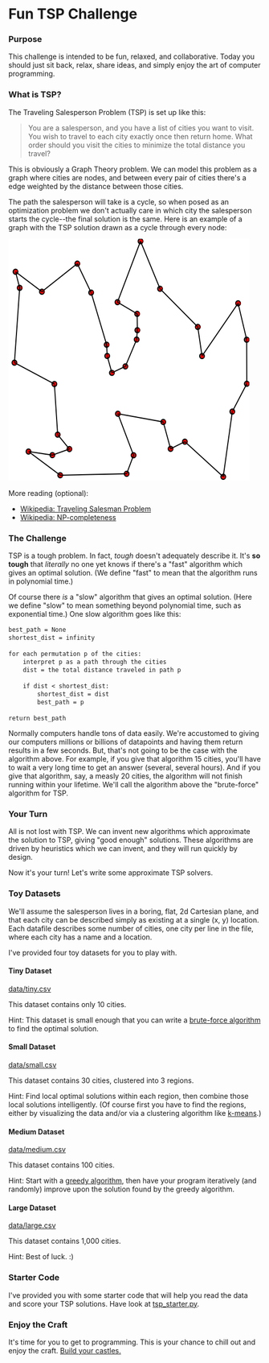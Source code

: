 # Fun TSP Challenge

### Purpose

This challenge is intended to be fun, relaxed, and collaborative. Today you should just sit back, relax, share ideas, and simply enjoy the art of computer programming.

### What is TSP?

The Traveling Salesperson Problem (TSP) is set up like this:

> You are a salesperson, and you have a list of cities you want to visit. You wish to travel to each city exactly once then return home. What order should you visit the cities to minimize the total distance you travel?

This is obviously a Graph Theory problem. We can model this problem as a graph where cities are nodes, and between every pair of cities there's a edge weighted by the distance between those cities.

The path the salesperson will take is a cycle, so when posed as an optimization problem we don't actually care in which city the salesperson starts the cycle--the final solution is the same. Here is an example of a graph with the TSP solution drawn as a cycle through every node:

![TSP Example with Solution (ref: https://commons.wikimedia.org/wiki/File:GLPK_solution_of_a_travelling_salesman_problem.svg)](images/tsp_example.png)

More reading (optional):
- [Wikipedia: Traveling Salesman Problem](https://en.wikipedia.org/wiki/Travelling_salesman_problem)
- [Wikipedia: NP-completeness](https://en.wikipedia.org/wiki/NP-completeness)

### The Challenge

TSP is a tough problem. In fact, _tough_ doesn't adequately describe it. It's **so tough** that _literally_ no one yet knows if there's a "fast" algorithm which gives an optimal solution. (We define "fast" to mean that the algorithm runs in polynomial time.)

Of course there _is_ a "slow" algorithm that gives an optimal solution. (Here we define "slow" to mean something beyond polynomial time, such as exponential time.) One slow algorithm goes like this:

```
best_path = None
shortest_dist = infinity

for each permutation p of the cities:
    interpret p as a path through the cities
    dist = the total distance traveled in path p

    if dist < shortest_dist:
        shortest_dist = dist
        best_path = p

return best_path
```

Normally computers handle tons of data easily. We're accustomed to giving our computers millions or billions of datapoints and having them return results in a few seconds. But, that's not going to be the case with the algorithm above. For example, if you give that algorithm 15 cities, you'll have to wait a very long time to get an answer (several, several hours). And if you give that algorithm, say, a measly 20 cities, the algorithm will not finish running within your lifetime. We'll call the algorithm above the "brute-force" algorithm for TSP.

### Your Turn

All is not lost with TSP. We can invent new algorithms which approximate the solution to TSP, giving "good enough" solutions. These algorithms are driven by heuristics which we can invent, and they will run quickly by design.

Now it's your turn! Let's write some approximate TSP solvers.

### Toy Datasets

We'll assume the salesperson lives in a boring, flat, 2d Cartesian plane, and that each city can be described simply as existing at a single (x, y) location. Each datafile describes some number of cities, one city per line in the file, where each city has a name and a location.

I've provided four toy datasets for you to play with.

#### Tiny Dataset

[data/tiny.csv](data/tiny.csv)

This dataset contains only 10 cities.

Hint: This dataset is small enough that you can write a [brute-force algorithm](https://en.wikipedia.org/wiki/Brute-force_search) to find the optimal solution.

#### Small Dataset

[data/small.csv](data/small.csv)

This dataset contains 30 cities, clustered into 3 regions.

Hint: Find local optimal solutions within each region, then combine those local solutions intelligently. (Of course first you have to find the regions, either by visualizing the data and/or via a clustering algorithm like [k-means](https://en.wikipedia.org/wiki/K-means_clustering).)

#### Medium Dataset

[data/medium.csv](data/medium.csv)

This dataset contains 100 cities.

Hint: Start with a [greedy algorithm](https://en.wikipedia.org/wiki/Greedy_algorithm), then have your program iteratively (and randomly) improve upon the solution found by the greedy algorithm.

#### Large Dataset

[data/large.csv](data/large.csv)

This dataset contains 1,000 cities.

Hint: Best of luck. :)

### Starter Code

I've provided you with some starter code that will help you read the data and score your TSP solutions. Have look at [tsp_starter.py](tsp_starter.py).

### Enjoy the Craft

It's time for you to get to programming. This is your chance to chill out and enjoy the craft. [Build your castles.](https://gist.github.com/acu192/44582a272508c69541867f371490df25)
